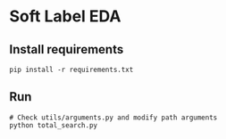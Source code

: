 # Soft Label EDA

## Install requirements

```shell
pip install -r requirements.txt
```

## Run

```shell
# Check utils/arguments.py and modify path arguments
python total_search.py
```
